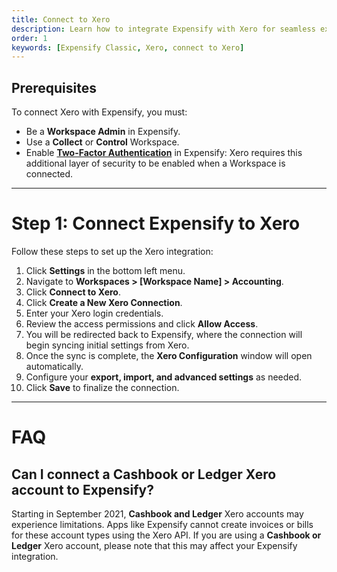 ```yaml
---
title: Connect to Xero
description: Learn how to integrate Expensify with Xero for seamless expense management
order: 1
keywords: [Expensify Classic, Xero, connect to Xero]
---
```


<div id="expensify-classic" markdown="1">

## Prerequisites

To connect Xero with Expensify, you must:
- Be a **Workspace Admin** in Expensify.
- Use a **Collect** or **Control** Workspace.
- Enable **[Two-Factor Authentication](https://help.expensify.com/articles/new-expensify/settings/Enable-Two-Factor-Authentication)** in Expensify: Xero requires this additional layer of security to be enabled when a Workspace is connected.

---

# Step 1: Connect Expensify to Xero

Follow these steps to set up the Xero integration:

1. Click **Settings** in the bottom left menu.
2. Navigate to **Workspaces > [Workspace Name] > Accounting**.
3. Click **Connect to Xero**.
4. Click **Create a New Xero Connection**.
5. Enter your Xero login credentials.
6. Review the access permissions and click **Allow Access**.
7. You will be redirected back to Expensify, where the connection will begin syncing initial settings from Xero.
8. Once the sync is complete, the **Xero Configuration** window will open automatically.
9. Configure your **export, import, and advanced settings** as needed.
10. Click **Save** to finalize the connection.

---

# FAQ

## Can I connect a Cashbook or Ledger Xero account to Expensify?

Starting in September 2021, **Cashbook and Ledger** Xero accounts may experience limitations. Apps like Expensify cannot create invoices or bills for these account types using the Xero API. If you are using a **Cashbook or Ledger** Xero account, please note that this may affect your Expensify integration.

</div>
